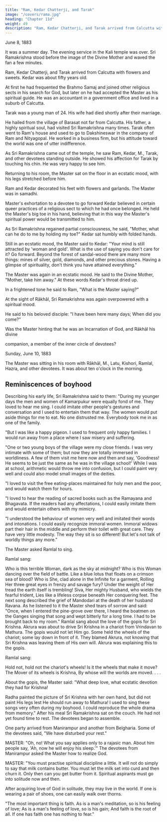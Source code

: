 ```yaml
---
title: "Ram, Kedar Chatterji, and Tarak"
image: "/covers/rama.jpg"
heading: "Chapter 11d"
weight: 49
description: "Ram, Kedar Chatterji, and Tarak arrived from Calcutta with flowers and sweets. Kedar was about 50 years old"
---
```



June 8, 1883

It was a summer day. The evening service in the Kali temple was over. Sri Ramakrishna stood before the image of the Divine Mother and waved the fan a few minutes.

Ram, Kedar Chatterji, and Tarak arrived from Calcutta with flowers and sweets. Kedar was about fifty years old. 

At first he had frequented the Brahmo Samaj and joined other religious sects in his search for God, but later on he had accepted the Master as his spiritual guide. He was an accountant in a government office and lived in a suburb of Calcutta.

Tarak was a young man of 24. His wife had died shortly after their marriage.

He hailed from the village of Barasat not far from Calcutta. His father, a highly spiritual soul, had visited Sri Ramakrishna many times. Tarak often went to Ram's house and used to go to Dakshineswar in the company of Ram and Nityagopal. He worked in a
business firm, but his attitude toward the world was one of utter indifference.

As Sri Ramakrishna came out of the temple, he saw Ram, Kedar, M., Tarak, and other devotees standing outside. He showed his affection for Tarak by touching his chin. He was very happy to see him.

Returning to his room, the Master sat on the floor in an ecstatic mood, with his legs stretched before him. 

Ram and Kedar decorated his feet with flowers and garlands. The Master was in samadhi.

Master's exhortation to a devotee to go forward Kedar believed in certain queer practices of a religious sect to which he had once belonged. He held the Master's big toe in his hand, believing that in this way the Master's spiritual power would be transmitted to him. 

As Sri Ramakrishna regained partial consciousness, he said, "Mother, what can he do to me by holding my toe?" Kedar
sat humbly with folded hands. 

Still in an ecstatic mood, the Master said to Kedar: "Your mind is still attracted by 'woman and gold'. What is the use of saying you don't care for it? Go forward. Beyond the forest of sandal-wood there are many more things: mines of
silver, gold, diamonds, and other precious stones. Having a glimpse of spirituality, don't
think you have attained everything." 

The Master was again in an ecstatic mood. He said to the Divine Mother, "Mother, take him away." At these words Kedar's throat dried up. 

In a frightened tone he said to Ram, "What is the Master saying?"

At the sight of Rākhāl, Sri Ramakrishna was again overpowered with a spiritual mood.

He said to his beloved disciple: "I have been here many days; When did you come?"

Was the Master hinting that he was an Incarnation of God, and Rākhāl his divine

companion, a member of the inner circle of devotees?



Sunday, June 10, 1883

The Master was sitting in his room with Rākhāl, M., Latu, Kishori, Ramlal, Hazra, and
other devotees. It was about ten o'clock in the morning.


## Reminiscences of boyhood

Describing his early life, Sri Ramakrishna said to them: "During my younger days the
men and women of Kamarpukur were equally fond of me. They loved to hear me sing. I
could imitate other people's gestures and conversation and I used to entertain them that
way. The women would put aside things for me to eat. No one distrusted me.
Everybody took me in as one of the family.

"But I was like a happy pigeon. I used to frequent only happy families. I would run
away from a place where I saw misery and suffering.

"One or two young boys of the village were my close friends. I was very intimate with some of them; but now they are totally immersed in worldliness. A few of them visit me here now and then and say, 'Goodness! He seems to be just the same as he was in the village school!' While I was at school, arithmetic would throw me into confusion, but I
could paint very well and could also model small images of the deities.

"I loved to visit the free eating-places maintained for holy men and the poor, and would
watch them for hours.

"I loved to hear the reading of sacred books such as the Ramayana and Bhagavata. If
the readers had any affectations, I could easily imitate them and would entertain others
with my mimicry.

"I understood the behaviour of women very well and imitated their words and
intonations. I could easily recognize immoral women. Immoral widows part their hair in
the middle and perform their toilet with great care. They have very little modesty. The
way they sit is so different! But let's not talk of worldly things any more."

The Master asked Ramlal to sing.

Ramlal sang:

Who is this terrible Woman, dark as the sky at midnight?
Who is this Woman dancing over the field of battle.
Like a blue lotus that floats on a crimson sea of blood?
Who is She, clad alone in the Infinite for a garment,
Rolling Her three great eyes in frenzy and savage fury?
Under the weight of Her tread the earth itself is trembling!
Siva, Her mighty Husband, who wields the fearful trident,
Lies like a lifeless corpse beneath Her conquering feet.
The next song described the grief of Mandodari at the death of her husband Ravana. As
he listened to it the Master shed tears of sorrow and said: "Once, when I entered the
pine-grove over there, I heard the boatmen on the Ganges singing that song and wept
bitterly for a long time. I had to be brought back to my room."
Ramlal sang about the love of the gopis for Sri Krishna. Akrura was about to drive Sri
Krishna in a chariot from Vrindavan to Mathura. The gopis would not let Him go. Some
held the wheels of the chariot; some lay down in front of it. They blamed Akrura, not
knowing that Sri Krishna was leaving them of His own will. Akrura was explaining this to
the gopis.

Ramlal sang:

Hold not, hold not the chariot's wheels!
Is it the wheels that make it move?
The Mover of its wheels is Krishna,
By whose will the worlds are moved. . . .


About the gopis, the Master said: "What deep love, what ecstatic devotion they had for
Krishna! 

Radha painted the picture of Sri Krishna with her own hand, but did not paint His legs lest He should run away to Mathura! I used to sing these songs very often during my boyhood. I could reproduce the whole drama from memory."
After his meal Sri Ramakrishna sat on the couch. He had not yet found time to rest.
The devotees began to assemble. 

One party arrived from Manirampur and another from Belgharia. Some of the devotees said, "We have disturbed your rest."


MASTER: "Oh, no! What you say applies only to a rajasic man. About him people say, 'Ah, now he will enjoy his sleep.'"
The devotees from Manirampur asked the Master how to realize God.

MASTER: "You must practise spiritual discipline a little. It will not do simply to say that milk contains butter. You must let the milk set into curd and then churn it. Only then can you get butter from it. Spiritual aspirants must go into solitude now and then. 

After acquiring love of God in solitude, they may live in the world. If one is wearing a pair of shoes, one can easily walk over thorns.

"The most important thing is faith.
As is a man's meditation, so is his feeling of love;
As is a man's feeling of love, so is his gain;
And faith is the root of all.
If one has faith one has nothing to fear."
